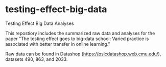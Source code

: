# testing-effect-big-data
Testing Effect Big Data Analyses

This repostiory includes the summarized raw data and analyses for the paper "The testing effect goes to big-data school: Varied practice is associated with better transfer in online learning."

Raw data can be found in Datashop (https://pslcdatashop.web.cmu.edu/), datasets 490, 863, and 2033.
